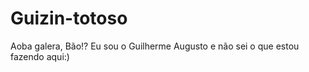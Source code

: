 
 # Guizin-totoso
 Aoba galera, Bão!? Eu sou o Guilherme Augusto e não sei o que estou fazendo aqui:)
